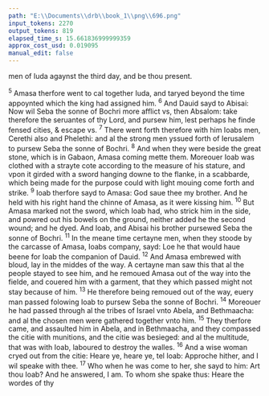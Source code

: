 ```yaml
---
path: "E:\\Documents\\drb\\book_1\\png\\696.png"
input_tokens: 2270
output_tokens: 819
elapsed_time_s: 15.661836999999359
approx_cost_usd: 0.019095
manual_edit: false
---
```

men of Iuda agaynst the third day, and be thou present.

<sup>5</sup> Amasa therfore went to cal together Iuda, and taryed beyond the time appoynted which the king had assigned him. <sup>6</sup> And Dauid sayd to Abisai: Now wil Seba the sonne of Bochri more afflict vs, then Absalom: take therefore the seruantes of thy Lord, and pursew him, lest perhaps he finde fensed cities, & escape vs. <sup>7</sup> There went forth therefore with him Ioabs men, Cerethi also and Phelethi: and al the strong men yssued forth of Ierusalem to pursew Seba the sonne of Bochri. <sup>8</sup> And when they were beside the great stone, which is in Gabaon, Amasa coming mette them. Moreouer Ioab was clothed with a strayte cote according to the measure of his stature, and vpon it girded with a sword hanging downe to the flanke, in a scabbarde, which being made for the purpose could with light mouing come forth and strike. <sup>9</sup> Ioab therfore sayd to Amasa: God saue thee my brother. And he held with his right hand the chinne of Amasa, as it were kissing him. <sup>10</sup> But Amasa marked not the sword, which Ioab had, who strick him in the side, and powred out his bowels on the ground, neither added he the second wound; and he dyed. And Ioab, and Abisai his brother pursewed Seba the sonne of Bochri. <sup>11</sup> In the meane time certayne men, when they stoode by the carcasse of Amasa, Ioabs company, sayd: Loe he that would haue beene for Ioab the companion of Dauid. <sup>12</sup> And Amasa embrewed with bloud, lay in the middes of the way. A certayne man saw this that al the people stayed to see him, and he remoued Amasa out of the way into the fielde, and couered him with a garment, that they which passed might not stay because of him. <sup>13</sup> He therefore being remoued out of the way, euery man passed folowing Ioab to pursew Seba the sonne of Bochri. <sup>14</sup> Moreouer he had passed through al the tribes of Israel vnto Abela, and Bethmaacha: and al the chosen men were gathered together vnto him. <sup>15</sup> They therfore came, and assaulted him in Abela, and in Bethmaacha, and they compassed the citie with munitions, and the citie was besieged: and al the multitude, that was with Ioab, laboured to destroy the walles. <sup>16</sup> And a wise woman cryed out from the citie: Heare ye, heare ye, tel Ioab: Approche hither, and I wil speake with thee. <sup>17</sup> Who when he was come to her, she sayd to him: Art thou Ioab? And he answered, I am. To whom she spake thus: Heare the wordes of thy

[^1]: Dauid?